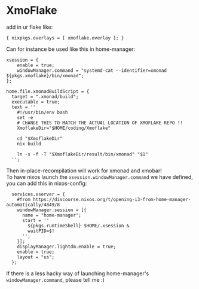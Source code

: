 # XmoFlake
add in ur flake like:
```
{ nixpkgs.overlays = [ xmoflake.overlay ]; }
```
Can for instance be used like this in home-manager:
```
xsession = {
    enable = true;
    windowManager.command = "systemd-cat --identifier=xmonad ${pkgs.xmoflake}/bin/xmonad";
};

home.file.xmonadBuildScript = {
  target = ".xmonad/build";
  executable = true;
  text = ''
    #!/usr/bin/env bash
    set -e
    # CHANGE THIS TO MATCH THE ACTUAL LOCATION OF XMOFLAKE REPO !!
    XmoflakeDir="$HOME/coding/Xmoflake"

    cd "$XmoflakeDir"
    nix build

    ln -s -f -T "$XmoflakeDir/result/bin/xmonad" "$1"
  '';
```
Then in-place-recompilation will work for xmonad and xmobar!  
To have nixos launch the `xsession.windowManager.command` we have defined, you can add this in nixos-config:
```
  services.xserver = {
    #from https://discourse.nixos.org/t/opening-i3-from-home-manager-automatically/4849/8
    windowManager.session = [{
      name = "home-manager";
      start = ''
        ${pkgs.runtimeShell} $HOME/.xsession &
        waitPID=$!
      '';
    }];
    displayManager.lightdm.enable = true;
    enable = true;
    layout = "us";
  };
```
If there is a less hacky way of launching home-manager's `windowManager.command`, please tell me :)
